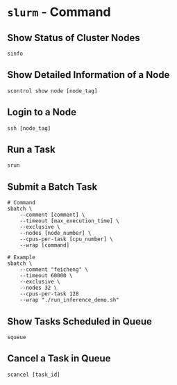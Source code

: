 # `slurm` - Command

## Show Status of Cluster Nodes

```shell
sinfo
```

## Show Detailed Information of a Node

```shell
scontrol show node [node_tag]
```

## Login to a Node

```shell
ssh [node_tag]
```

## Run a Task

```shell
srun
```

## Submit a Batch Task

```shell
# Command
sbatch \
    --comment [comment] \
    --timeout [max_execution_time] \
    --exclusive \
    --nodes [node_number] \
    --cpus-per-task [cpu_number] \
    --wrap [command]

# Example
sbatch \
    --comment "feicheng" \
    --timeout 60000 \
    --exclusive \
    --nodes 32 \
    --cpus-per-task 128
    --wrap "./run_inference_demo.sh"
```

## Show Tasks Scheduled in Queue

```shell
squeue
```

## Cancel a Task in Queue

```shell
scancel [task_id]
```
